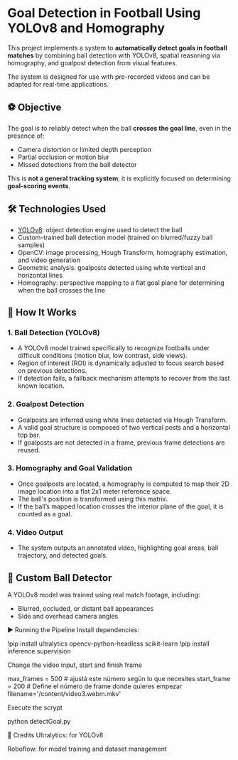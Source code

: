 # Goal Detection in Football Using YOLOv8 and Homography

This project implements a system to **automatically detect goals in football matches** by combining ball detection with YOLOv8, spatial reasoning via homography, and goalpost detection from visual features.

The system is designed for use with pre-recorded videos and can be adapted for real-time applications.

## ⚽ Objective

The goal is to reliably detect when the ball **crosses the goal line**, even in the presence of:
- Camera distortion or limited depth perception
- Partial occlusion or motion blur
- Missed detections from the ball detector

This is **not a general tracking system**; it is explicitly focused on determining **goal-scoring events**.

## 🛠 Technologies Used

- [YOLOv8](https://github.com/ultralytics/ultralytics): object detection engine used to detect the ball
- Custom-trained ball detection model (trained on blurred/fuzzy ball samples)
- OpenCV: image processing, Hough Transform, homography estimation, and video generation
- Geometric analysis: goalposts detected using white vertical and horizontal lines
- Homography: perspective mapping to a flat goal plane for determining when the ball crosses the line


## 🧠 How It Works

### 1. Ball Detection (YOLOv8)
- A YOLOv8 model trained specifically to recognize footballs under difficult conditions (motion blur, low contrast, side views).
- Region of interest (ROI) is dynamically adjusted to focus search based on previous detections.
- If detection fails, a fallback mechanism attempts to recover from the last known location.

### 2. Goalpost Detection
- Goalposts are inferred using white lines detected via Hough Transform.
- A valid goal structure is composed of two vertical posts and a horizontal top bar.
- If goalposts are not detected in a frame, previous frame detections are reused.

### 3. Homography and Goal Validation
- Once goalposts are located, a homography is computed to map their 2D image location into a flat 2x1 meter reference space.
- The ball's position is transformed using this matrix.
- If the ball’s mapped location crosses the interior plane of the goal, it is counted as a goal.

### 4. Video Output
- The system outputs an annotated video, highlighting goal areas, ball trajectory, and detected goals.

## 🧪 Custom Ball Detector

A YOLOv8 model was trained using real match footage, including:
- Blurred, occluded, or distant ball appearances
- Side and overhead camera angles

▶️ Running the Pipeline
Install dependencies:

!pip install  ultralytics opencv-python-headless scikit-learn
!pip install inference supervision

Change the video input, start and finish frame


max_frames = 500  # ajustá este número según lo que necesites
start_frame = 200 # Define el número de frame donde quieres empezar
filename='/content/video3.webm.mkv'


Execute the scrypt

python detectGoal.py

🙏 Credits
Ultralytics: for YOLOv8

Roboflow: for model training and dataset management
